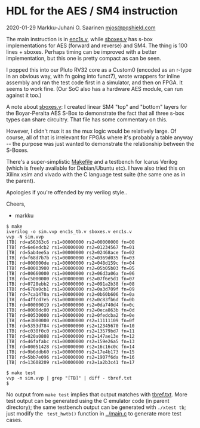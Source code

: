 # HDL for the AES / SM4 instruction 

2020-01-29  Markku-Juhani O. Saarinen <mjos@pqshield.com>

The main instruction is in [enc1s.v](enc1s.v), while [sboxes.v](sboxes.v) has 
s-box implementations for AES (forward and reverse) and SM4.
The thing is 100 lines + sboxes. Perhaps timing can be improved with a 
better implementation, but this one is pretty compact as can be seen.

I popped this into our Pluto RV32 core as a Custom0 (encoded as an r-type in 
an obvious way, with fn going into funct7), wrote wrappers for inline assembly
and ran the test code first in a simulator, and then on FPGA. It seems to work 
fine. (Our SoC also has a hardware AES module, can run against it too.)

A note about [sboxes.v](sboxes.v): I created linear SM4 "top" and "bottom" 
layers for the Boyar-Peralta AES S-Box to demonstrate the fact that all 
three s-box types can share circuitry. That file has some commentary on this.

However, I didn't mux it as the mux logic would be relatively large. 
Of course, all of that is irrelevant for FPGAs where it's probably a table 
anyway -- the purpose was just wanted to demonstrate the relationship 
between the S-Boxes.

There's a super-simplistic [Makefile](Makefile) and a testbench for Icarus 
Verilog (which is freely available for Debian/Ubuntu etc). I have also tried 
this on Xilinx xsim and vivado with the C language test suite (the same
one as in the parent).

Apologies if you're offended by my verilog style..

Cheers,
- markku

```console
$ make
iverilog -o sim.vvp enc1s_tb.v sboxes.v enc1s.v
vvp -N sim.vvp
[TB] rd=a56363c6 rs1=00000000 rs2=00000000 fn=00
[TB] rd=6e6edcb2 rs1=00000000 rs2=01234567 fn=01
[TB] rd=5ab4ee5a rs1=00000000 rs2=02468ace fn=02
[TB] rd=f68d7b7b rs1=00000000 rs2=0369d035 fn=03
[TB] rd=000000de rs1=00000000 rs2=048d159c fn=04
[TB] rd=00003900 rs1=00000000 rs2=05b05b03 fn=05
[TB] rd=00660000 rs1=00000000 rs2=06d3a06a fn=06
[TB] rd=c5000000 rs1=00000000 rs2=07f6e5d1 fn=07
[TB] rd=0728ebb2 rs1=00000000 rs2=091a2b38 fn=08
[TB] rd=670a0cb1 rs1=00000000 rs2=0a3d709f fn=09
[TB] rd=7ca1470a rs1=00000000 rs2=0b60b606 fn=0a
[TB] rd=4ffcd7e5 rs1=00000000 rs2=0c83fb6d fn=0b
[TB] rd=00000019 rs1=00000000 rs2=0da740d4 fn=0c
[TB] rd=0000dc00 rs1=00000000 rs2=0eca863b fn=0d
[TB] rd=00530000 rs1=00000000 rs2=0fedcba2 fn=0e
[TB] rd=e3000000 rs1=00000000 rs2=11111109 fn=0f
[TB] rd=5353d784 rs1=00000000 rs2=12345670 fn=10
[TB] rd=c030f0c0 rs1=00000000 rs2=13579bd7 fn=11
[TB] rd=020a0808 rs1=00000000 rs2=147ae13e fn=12
[TB] rd=46fafabc rs1=00000000 rs2=159e26a5 fn=13
[TB] rd=00051428 rs1=00000000 rs2=16c16c0c fn=14
[TB] rd=9b6ddb60 rs1=00000000 rs2=17e4b173 fn=15
[TB] rd=5bb7e096 rs1=00000000 rs2=1907f6da fn=16
[TB] rd=13608209 rs1=00000000 rs2=1a2b3c41 fn=17

$ make test
vvp -n sim.vvp | grep "[TB]" | diff - tbref.txt
$
```

No output from `make test` implies that output matches with 
[tbref.txt](tbref.txt). More test output can be generated using the C
emulator code (in parent directory); the same testbench output can be 
generated with `./xtest tb`; just modify the ` test_hwtb()` function
in [../main.c](../main.c) to generate more test cases.

